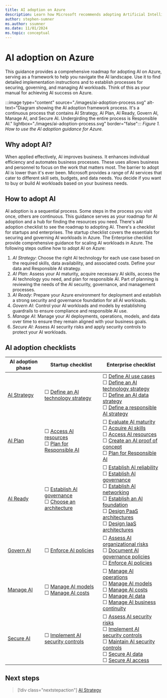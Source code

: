 ```yaml
---
title: AI adoption on Azure
description: Learn how Microsoft recommends adopting Artificial Intelligence (AI) in your organization with the Microsoft Cloud Adoption Framework.
author: stephen-sumner
ms.author: ssumner
ms.date: 11/01/2024
ms.topic: conceptual
---
```


# AI adoption on Azure

This guidance provides a comprehensive roadmap for adopting AI on Azure, serving as a framework to help you navigate the AI landscape. Use it to find detailed implementation instructions and to establish processes for securing, governing, and managing AI workloads. Think of this as your manual for achieving AI success on Azure.

:::image type="content" source="./images/ai-adoption-process.svg" alt-text="Diagram showing the AI adoption framework process. It's a continuous process that contains AI Strategy, AI Plan, AI Ready, Govern AI, Manage AI, and Secure AI. Undergirding the entire process is Responsible AI." lightbox="./images/ai-adoption-process.svg" border="false":::
*Figure 1. How to use the AI adoption guidance for Azure.*

## Why adopt AI?

When applied effectively, AI improves business. It enhances individual efficiency and automates business processes. These uses allows business and personnel to focus on the work that matters most. The barrier to adopt AI is lower than it's ever been. Microsoft provides a range of AI services that cater to different skill sets, budgets, and data needs. You decide if you want to buy or build AI workloads based on your business needs.

## How to adopt AI

AI adoption is a sequential process. Some steps in the process you visit once, others are continuous. This guidance serves as your roadmap for AI adoption and a hub for finding the resources you need. There's aAI adoption checklist to see the roadmap to adopting AI. There's a checklist for startups and enterprises. The startup checklist covers the essentials for securing and governing AI workloads in Azure. The Enterprise checklist provide comprehensive guidance for scaling AI workloads in Azure. The following steps outline how to adopt AI on Azure:

1. *AI Strategy*: Choose the right AI technology for each use case based on the required skills, data availability, and associated costs. Define your data and Responsible AI strategy.
1. *AI Plan*: Assess your AI maturity, acquire necessary AI skills, access the AI technology you need, and plan for responsible AI. Part of planning is reviewing the needs of the AI security, governance, and management processes.
1. *AI Ready*: Prepare your Azure environment for deployment and establish a strong security and governance foundation for all AI workloads.
1. *Govern AI*: Control your AI workloads and models by establishing guardrails to ensure compliance and responsible AI use.
1. *Manage AI*: Manage your AI deployments, operations, models, and data over time to ensure they remain aligned with your business goals.
1. *Secure AI*: Assess AI security risks and apply security controls to protect your AI workloads.

## AI adoption checklists

| AI adoption phase | Startup checklist | Enterprise checklist |
|---|---|---|
| [AI Strategy](./strategy.md) | &#9744; [Define an AI technology strategy](./strategy.md#define-an-ai-technology-strategy) | &#9744; [Define AI use cases](./strategy.md#define-ai-use-cases) <br> &#9744; [Define an AI technology strategy](./strategy.md#define-an-ai-technology-strategy) <br> &#9744; [Define an AI data strategy](./strategy.md#define-an-ai-data-strategy) <br> &#9744; [Define a responsible AI strategy](./strategy.md#define-a-responsible-ai-strategy) |
| [AI Plan](./plan.md) | &#9744; [Access AI resources](./plan.md#access-ai-resources) <br> &#9744; [Plan for Responsible AI](./plan.md#plan-for-responsible-ai) | &#9744; [Evaluate AI maturity](./plan.md#evaluate-ai-maturity) <br> &#9744; [Acquire AI skills](./plan.md#acquire-ai-skills) <br> &#9744; [Access AI resources](./plan.md#access-ai-resources) <br> &#9744; [Create an AI proof of concept](./plan.md#create-an-ai-proof-of-concept) <br> &#9744; [Plan for Responsible AI](./plan.md#plan-for-responsible-ai) |
| [AI Ready](./ready.md) | &#9744; [Establish AI governance](./ready.md#prepare-ai-governance) <br> &#9744; [Choose an architecture](./platform/implementation-options.md) | &#9744; [Establish AI reliability](./ready.md#establish-ai-reliability) <br> &#9744; [Establish AI governance](./ready.md#establish-ai-governance) <br> &#9744; [Establish AI networking](./ready.md#establish-ai-networking) <br> &#9744; [Establish an AI foundation](./ready.md#use-azure-landing-zone) <br> &#9744; [Design PaaS architectures](./platform/implementation-options.md) <br> &#9744; [Design IaaS architectures](./platform/implementation-options.md) |
| [Govern AI](./govern.md) | &#9744; [Enforce AI policies](./govern.md#enforce-ai-policies) | &#9744; [Assess AI organizational risks](./govern.md#assess-ai-organizational-risks) <br> &#9744; [Document AI governance policies](./govern.md#document-ai-governance-policies) <br> &#9744; [Enforce AI policies](./govern.md#enforce-ai-policies) |
| [Manage AI](./manage.md) | &#9744; [Manage AI models](./manage.md#manage-ai-models) <br> &#9744; [Manage AI costs](./manage.md#manage-ai-costs) | &#9744; [Manage AI operations](./manage.md#manage-ai-operations) <br> &#9744; [Manage AI models](./manage.md#manage-ai-models) <br> &#9744; [Manage AI costs](./manage.md#manage-ai-costs) <br> &#9744; [Manage AI data](./manage.md#manage-ai-data) <br> &#9744; [Manage AI business continuity](./manage.md#manage-ai-business-continuity) |
| [Secure AI](./secure.md) | &#9744; [Implement AI security controls](./secure.md#secure-ai-resources) | &#9744; [Assess AI security risks](./secure.md#assess-ai-security-risks) <br> &#9744; [Implement AI security controls](./secure.md#secure-ai-resources) <br> &#9744; [Maintain AI security controls](./secure.md#secure-the-ai-models) <br> &#9744; [Secure AI data](./secure.md#secure-ai-data) <br> &#9744; [Secure AI access](./secure.md#secure-ai-access) |

## Next steps

> [!div class="nextstepaction"]
> [AI Strategy](strategy.md)
